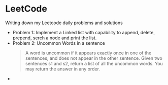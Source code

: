 # LeetCode

Writing down my Leetcode daily problems and solutions

- Problem 1: Implement a Linked list with capability to append, delete, prepend, serch a node and print the list.
- Problem 2: Uncommon Words in a sentence
    > A word is uncommon if it appears exactly once in one of the sentences, and does not appear in the other sentence.
    > Given two sentences s1 and s2, return a list of all the uncommon words. You may return the answer in any order.
- 